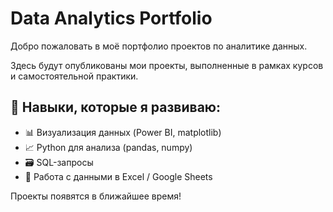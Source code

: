 # Data Analytics Portfolio

Добро пожаловать в моё портфолио проектов по аналитике данных.

Здесь будут опубликованы мои проекты, выполненные в рамках курсов и самостоятельной практики.

## 🔧 Навыки, которые я развиваю:
- 📊 Визуализация данных (Power BI, matplotlib)
- 📈 Python для анализа (pandas, numpy)
- 🗃️ SQL-запросы
- 📁 Работа с данными в Excel / Google Sheets

Проекты появятся в ближайшее время!
